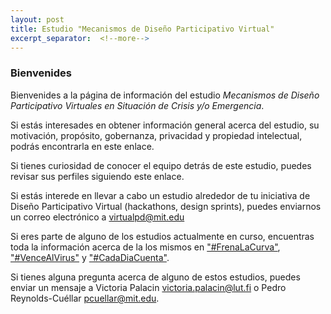 ```yaml
---
layout: post
title: Estudio "Mecanismos de Diseño Participativo Virtual"
excerpt_separator:  <!--more-->
---
```


### Bienvenides

Bienvenides a la página de información del estudio *Mecanismos de Diseño Participativo Virtuales en Situación de Crisis y/o Emergencia*.

Si estás interesades en obtener información general acerca del estudio, su motivación, propósito, gobernanza, privacidad y propiedad intelectual, podrás encontrarla en este enlace.

Si tienes curiosidad de conocer el equipo detrás de este estudio, puedes revisar sus perfiles siguiendo este enlace.

Si estás interede en llevar a cabo un estudio alrededor de tu iniciativa de Diseño Participativo Virtual (hackathons, design sprints), puedes enviarnos un correo electrónico a [virtualpd@mit.edu](mailto:virtualpd@mit.edu)

Si eres parte de alguno de los estudios actualmente en curso, encuentras toda la información acerca de la los mismos en ["#FrenaLaCurva"](https://github.com/), ["#VenceAlVirus"](https://github.com/) y ["#CadaDiaCuenta"](https://github.com/).

Si tienes alguna pregunta acerca de alguno de estos estudios, puedes enviar un mensaje a Victoria Palacin [victoria.palacin@lut.fi](mailto:victoria.palacin@lut.fi) o Pedro Reynolds-Cuéllar [pcuellar@mit.edu](mailto:pcuellar@mit.edu).
